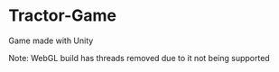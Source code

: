 # Tractor-Game
Game made with Unity



Note: WebGL build has threads removed due to it not being supported
